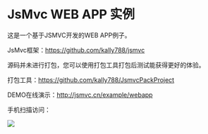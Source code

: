 JsMvc WEB APP 实例
=====
这是一个基于JSMVC开发的WEB APP例子。

JsMvc框架：https://github.com/kally788/jsmvc


源码并未进行打包，您可以使用打包工具打包后测试能获得更好的体验。

打包工具：https://github.com/kally788/JsmvcPackProject


DEMO在线演示：http://jsmvc.cn/example/webapp

手机扫描访问：

<img src="http://120.24.13.18/example/webapp.png"/>
